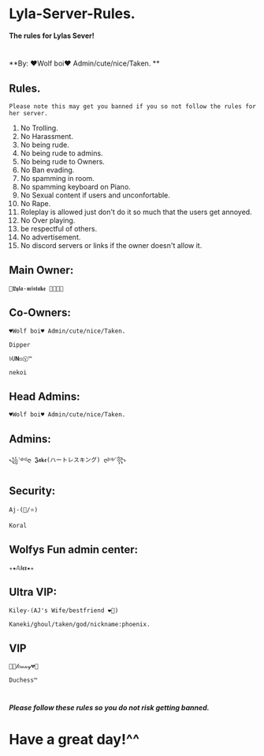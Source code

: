# Lyla-Server-Rules.

**The rules for Lylas Sever!**

#

**By: ♥Wolf boi♥ Admin/cute/nice/Taken. **

## Rules. 

`Please note this may get you banned if you so not follow the rules for her server.`
1. No Trolling.
2. No Harassment.
3. No being rude.
4. No being rude to admins.
5. No being rude to Owners.
6. No Ban evading.
7. No spamming in room.
8. No spamming keyboard on Piano.
9. No Sexual content if users and unconfortable.
10. No Rape.
11. Roleplay is allowed just don't do it so much that the users get annoyed.
12. No Over playing.
13. be respectful of others.
14. No advertisement.
15. No discord servers or links if the owner doesn't allow it.

## Main Owner:

`🖤𝕷𝖞𝖑𝖆-𝖒𝖎𝖘𝖙𝖆𝖐𝖊 🖤🖕😝🖕` 

## Co-Owners:

`♥Wolf boi♥ Admin/cute/nice/Taken.`

`Dipper`

`𝔟𝚄𝗡𝕟Ⓨ™`

`nekoi`

## Head Admins:

``♥Wolf boi♥ Admin/cute/nice/Taken.``

## Admins: 

`꧁༺ღ ͏𝕵𝖆𝖐𝖊(ハートレスキング) ღ༻꧂`

## Security:

`Aj-(🦉/⭐)`

`Koral`

## Wolfys Fun admin center:

`✭★𝔸𝖑𝖊𝖝★✭`

## Ultra VIP:

`Kiley-(AJ's Wife/bestfriend ❤️🤞)`

`Kaneki/ghoul/taken/god/nickname:phoenix. `


## VIP

`🥀💔𝓁𝑜𝓃𝓃𝓎💔🥀`

`Duchess™`

#
***Please follow these rules so you do not risk getting banned.***
#

# Have a great day!^^
